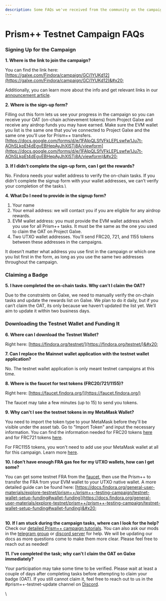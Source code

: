 ```yaml
---
description: Some FAQs we've received from the community on the campaign
---
```


# Prism++ Testnet Campaign FAQs

### Signing Up for the Campaign

**1. Where is the link to join the campaign?**

You can find the link here: [https://galxe.com/Findora/campaign/GCi1YUKd12](https://galxe.com/Findora/campaign/GCi1YUKd12)&#x20;

Additionally, you can learn more about the info and get relevant links in our [announcement article](https://galxe.com/Findora/campaign/GCi1YUKd12).



**2. Where is the sign-up form?**

Filling out this form lets us see your progress in the campaign so you can receive your OAT (on-chain achievement tokens) from Project Galxe and receive any airdrop funds you may have earned. Make sure the EVM wallet you list is the same one that you’ve connected to Project Galxe and the same one you’ll use for Prism++ transfers. [https://docs.google.com/forms/d/e/1FAIpQLSfVFkLEPLswfw1Ju7t-AOhSLkpEt4dEgvEBHepAyJhXlSTj8A/viewform](https://docs.google.com/forms/d/e/1FAIpQLSfVFkLEPLswfw1Ju7t-AOhSLkpEt4dEgvEBHepAyJhXlSTj8A/viewform)&#x20;



**3. If I didn’t complete the sign-up form, can I get the rewards?**

No. Findora needs your wallet address to verify the on-chain tasks. If you didn’t complete the signup form with your wallet addresses, we can’t verify your completion of the tasks.\


**4. What Do I need to provide in the signup form?**

1. Your name
2. Your email address: we will contact you if you are eligible for any airdrop rewards.
3. EVM wallet address: you must provide the EVM wallet address which you use for all Prism++ tasks. It must be the same as the one you used to claim the OAT on Project Galxe.
4. Two UTXO wallet addresses. You’ll send FRC20, 721, and 1155 tokens between these addresses in the campaigns.&#x20;

It doesn’t matter what address you use first in the campaign or which one you list first in the form, as long as you use the same two addresses throughout the campaign.



### Claiming a Badge

**5. I have completed the on-chain tasks. Why can’t I claim the OAT?**

Due to the constraints on Galxe, we need to manually verify the on-chain tasks and update the rewards list on Galxe. We plan to do it daily, but if you can’t claim the OAT, its only because we haven’t updated the list yet. We’ll aim to update it within two business days.



### Downloading the Testnet Wallet and Funding It

**6. Where can I download the Testnet Wallet?**

Right here: [https://findora.org/testnet/](https://findora.org/testnet/)&#x20;



**7. Can I replace the Mainnet wallet application with the testnet wallet application?**

No. The testnet wallet application is only meant testnet campaigns at this time.&#x20;



**8. Where is the faucet for test tokens (FRC20/721/1155)?**

Right here: [https://faucet.findora.org/](https://faucet.findora.org/)

The faucet may take a few minutes (up to 15) to send you tokens. &#x20;



**9. Why can't I see the testnet tokens in my MetaMask Wallet?**

You need to import the token type to your MetaMask before they'll be visible under the asset tab. Go to "Import Token" and input the necessary information. You can find the information needed for FRC20 tokens [here](https://docs.findora.org/general-user-materials/explore-testnet/prism++/prism++-testing-campaign/pupil-frc20-token-transfers) and for FRC721 tokens [here](https://docs.findora.org/general-user-materials/explore-testnet/prism++/prism++-testing-campaign/pilgrim-frc-721-token-transfers).&#x20;

For FRC1155 tokens, you won't need to add use your MetaMask wallet at all for this campaign. Learn more [here](https://docs.findora.org/general-user-materials/explore-testnet/prism++/prism++-testing-campaign/prodigy-frc1155-token-transfers).&#x20;



**10. I don’t have enough FRA gas fee for my UTXO wallets, how can I get some?**

You can get some testnet FRA from the [faucet](https://faucet.findora.org/), then use the Prism++ to transfer the FRA from your EVM wallet to your UTXO native wallet. A more detailed guide can be found here: [https://docs.findora.org/general-user-materials/explore-testnet/prism++/prism++-testing-campaign/testnet-wallet-setup-funding#wallet-funding](https://docs.findora.org/general-user-materials/explore-testnet/prism++/prism++-testing-campaign/testnet-wallet-setup-funding#wallet-funding)&#x20;

\
**10. If I am stuck during the campaign tasks, where can I look for the help?**\
Check our [detailed Prism++ campaign tutorials](https://docs.findora.org/general-user-materials/explore-testnet/prism++/prism++-testing-campaign). You can also ask our mods in the [telegram group](https://t.me/findoraen) or [discord server](https://discord.gg/findora) for help. We will be updating our docs as more questions come to make them more clear. Please feel free to reach out as needed!

**11. I've completed the task; why can't I claim the OAT on Galxe immediately?**

Your participation may take some time to be verified. Please wait at least a couple of days after completing tasks before attempting to claim your badge (OAT). If you still cannot claim it, feel free to reach out to us in the #prism++-testnet-update channel on [Discord](https://www.findora.org/discord).

\

